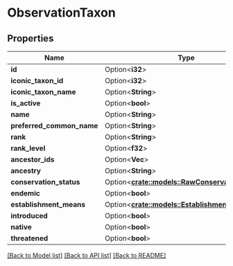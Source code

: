 # ObservationTaxon

## Properties

Name | Type | Description | Notes
------------ | ------------- | ------------- | -------------
**id** | Option<**i32**> |  | [optional]
**iconic_taxon_id** | Option<**i32**> |  | [optional]
**iconic_taxon_name** | Option<**String**> |  | [optional]
**is_active** | Option<**bool**> |  | [optional]
**name** | Option<**String**> |  | [optional]
**preferred_common_name** | Option<**String**> |  | [optional]
**rank** | Option<**String**> |  | [optional]
**rank_level** | Option<**f32**> |  | [optional]
**ancestor_ids** | Option<**Vec<i32>**> |  | [optional]
**ancestry** | Option<**String**> |  | [optional]
**conservation_status** | Option<[**crate::models::RawConservationStatus**](RawConservationStatus.md)> |  | [optional]
**endemic** | Option<**bool**> |  | [optional]
**establishment_means** | Option<[**crate::models::EstablishmentMeans**](EstablishmentMeans.md)> |  | [optional]
**introduced** | Option<**bool**> |  | [optional]
**native** | Option<**bool**> |  | [optional]
**threatened** | Option<**bool**> |  | [optional]

[[Back to Model list]](../README.md#documentation-for-models) [[Back to API list]](../README.md#documentation-for-api-endpoints) [[Back to README]](../README.md)


